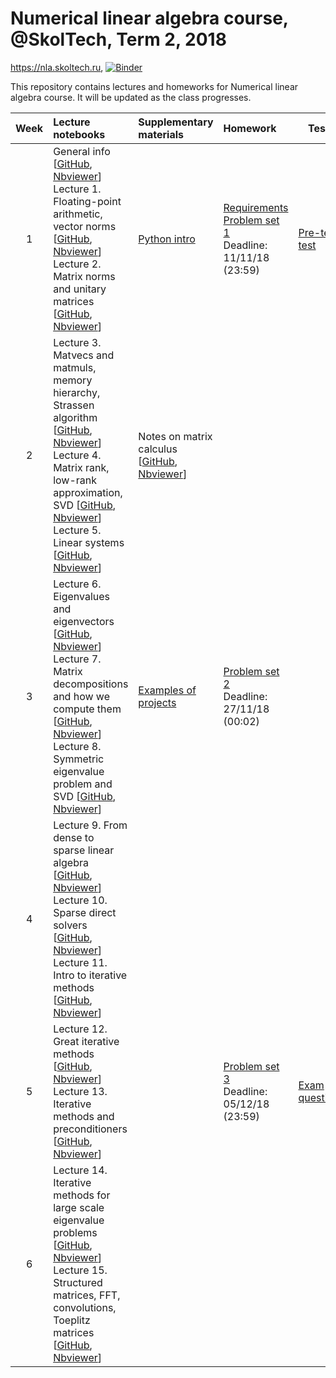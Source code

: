 # Numerical linear algebra course, @SkolTech, Term 2, 2018

https://nla.skoltech.ru, [![Binder](http://mybinder.org/badge.svg)](https://mybinder.org/v2/gh/oseledets/nla2018/master)

This repository contains lectures and homeworks for Numerical linear algebra course. It will be updated as the class progresses.

| Week | Lecture notebooks | Supplementary materials | Homework | Tests |
|:------:|:----------|:----------|:----------|-------|
|1| General info [[GitHub](lectures/general_info.ipynb), [Nbviewer](https://nbviewer.jupyter.org/github/oseledets/nla2018/blob/master/lectures/general_info.ipynb)]  <br> Lecture 1. Floating-point arithmetic, vector norms [[GitHub](lectures/lecture-1.ipynb), [Nbviewer](https://nbviewer.jupyter.org/github/oseledets/nla2018/blob/master/lectures/lecture-1.ipynb)] <br> Lecture 2. Matrix norms and unitary matrices [[GitHub](lectures/lecture-2.ipynb), [Nbviewer](https://nbviewer.jupyter.org/github/oseledets/nla2018/blob/master/lectures/lecture-2.ipynb)]| [Python intro](./lectures/Python_Intro.ipynb) | [Requirements](hw.pdf) <br> [Problem set 1](https://nbviewer.jupyter.org/github/oseledets/nla2018/blob/master/psets/PS1.ipynb) <br> Deadline: 11/11/18 (23:59)| [Pre-term test](./tests/preterm_test.pdf) | 
|2| Lecture 3. Matvecs and matmuls, memory hierarchy, Strassen algorithm [[GitHub](https://github.com/oseledets/nla2018/blob/master/lectures/lecture-3.ipynb), [Nbviewer](https://nbviewer.jupyter.org/github/oseledets/nla2018/blob/master/lectures/lecture-3.ipynb)] <br> Lecture 4. Matrix rank, low-rank approximation, SVD [[GitHub](https://github.com/oseledets/nla2018/blob/master/lectures/lecture-4.ipynb), [Nbviewer](https://nbviewer.jupyter.org/github/oseledets/nla2018/blob/master/lectures/lecture-4.ipynb)] <br> Lecture 5. Linear systems [[GitHub](https://github.com/oseledets/nla2018/blob/master/lectures/lecture-5.ipynb), [Nbviewer](https://nbviewer.jupyter.org/github/oseledets/nla2018/blob/master/lectures/lecture-5.ipynb)]| Notes on matrix calculus [[GitHub](https://github.com/oseledets/nla2018/blob/master/lectures/matrix_calculus.ipynb), [Nbviewer](https://nbviewer.jupyter.org/github/oseledets/nla2018/blob/master/lectures/matrix_calculus.ipynb)] | | |
|3| Lecture 6. Eigenvalues and eigenvectors [[GitHub](https://github.com/oseledets/nla2018/blob/master/lectures/lecture-6.ipynb), [Nbviewer](https://nbviewer.jupyter.org/github/oseledets/nla2018/blob/master/lectures/lecture-6.ipynb)] <br> Lecture 7. Matrix decompositions and how we compute them [[GitHub](https://github.com/oseledets/nla2018/blob/master/lectures/lecture-7.ipynb), [Nbviewer](https://nbviewer.jupyter.org/github/oseledets/nla2018/blob/master/lectures/lecture-7.ipynb)] <br> Lecture 8. Symmetric eigenvalue problem and SVD [[GitHub](https://github.com/oseledets/nla2018/blob/master/lectures/lecture-8.ipynb), [Nbviewer](https://nbviewer.jupyter.org/github/oseledets/nla2018/blob/master/lectures/lecture-8.ipynb)] | [Examples of projects](https://github.com/oseledets/nla2018/blob/master/nla2018_examples_projects.pdf) | [Problem set 2](https://nbviewer.jupyter.org/github/oseledets/nla2018/blob/master/psets/PS2.ipynb) <br> Deadline: 27/11/18 (00:02) |
|4| Lecture 9. From dense to sparse linear algebra [[GitHub](https://github.com/oseledets/nla2018/blob/master/lectures/lecture-9.ipynb), [Nbviewer](https://nbviewer.jupyter.org/github/oseledets/nla2018/blob/master/lectures/lecture-9.ipynb)] <br> Lecture 10. Sparse direct solvers [[GitHub](https://github.com/oseledets/nla2018/blob/master/lectures/lecture-10.ipynb), [Nbviewer](https://nbviewer.jupyter.org/github/oseledets/nla2018/blob/master/lectures/lecture-10.ipynb)] <br> Lecture 11. Intro to iterative methods [[GitHub](https://github.com/oseledets/nla2018/blob/master/lectures/lecture-11.ipynb), [Nbviewer](https://nbviewer.jupyter.org/github/oseledets/nla2018/blob/master/lectures/lecture-11.ipynb)] | | |
|5| Lecture 12. Great iterative methods [[GitHub](https://github.com/oseledets/nla2018/blob/master/lectures/lecture-12.ipynb), [Nbviewer](https://nbviewer.jupyter.org/github/oseledets/nla2018/blob/master/lectures/lecture-12.ipynb)] <br> Lecture 13. Iterative methods and preconditioners [[GitHub](https://github.com/oseledets/nla2018/blob/master/lectures/lecture-13.ipynb), [Nbviewer](https://nbviewer.jupyter.org/github/oseledets/nla2018/blob/master/lectures/lecture-13.ipynb)] | | [Problem set 3](https://nbviewer.jupyter.org/github/oseledets/nla2018/blob/master/psets/PS3.ipynb) <br> Deadline: 05/12/18 (23:59) | [Exam questions](https://github.com/oseledets/nla2018/blob/master/exam_questions.pdf) |
|6| Lecture 14. Iterative methods for large scale eigenvalue problems [[GitHub](https://github.com/oseledets/nla2018/blob/master/lectures/lecture-14.ipynb), [Nbviewer](https://nbviewer.jupyter.org/github/oseledets/nla2018/blob/master/lectures/lecture-14.ipynb)] <br> Lecture 15. Structured matrices, FFT, convolutions, Toeplitz matrices [[GitHub](https://github.com/oseledets/nla2018/blob/master/lectures/lecture-15.ipynb), [Nbviewer](https://nbviewer.jupyter.org/github/oseledets/nla2018/blob/master/lectures/lecture-15.ipynb)] | | | |

